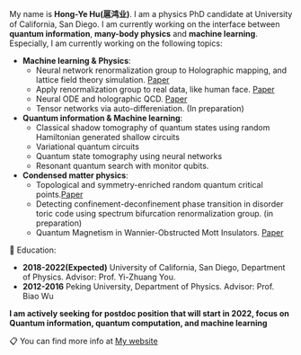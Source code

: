 My name is **Hong-Ye Hu(扈鸿业)**. I am a physics PhD candidate at University of California, San Diego. 
I am currently working on the interface between **quantum information**, **many-body physics** and **machine learning**. 
Especially, I am currently working on the following topics:
* **Machine learning & Physics**:
  - Neural network renormalization group to Holographic mapping, and lattice field theory simulation. [Paper](https://journals.aps.org/prresearch/abstract/10.1103/PhysRevResearch.2.023369)
  - Apply renormalization group to real data, like human face. [Paper](https://arxiv.org/pdf/2010.00029.pdf)
  - Neural ODE and holographic QCD. [Paper](https://arxiv.org/pdf/2006.00712.pdf)
  - Tensor networks via auto-differeniation. (In preparation)
* **Quantum information & Machine learning**:
  - Classical shadow tomography of quantum states using random Hamiltonian generated shallow circuits
  - Variational quantum circuits
  - Quantum state tomography using neural networks
  - Resonant quantum search with monitor qubits.
* **Condensed matter physics**:
  - Topological and symmetry-enriched random quantum critical points.[Paper](https://arxiv.org/pdf/2008.02285.pdf)
  - Detecting confinement-deconfinement phase transition in disorder toric code using spectrum bifurcation renormalization group. (in preparation)
  - Quantum Magnetism in Wannier-Obstructed Mott Insulators. [Paper](https://arxiv.org/pdf/2005.01439.pdf)


:book: Education:
* **2018-2022(Expected)** University of California, San Diego, Department of Physics. Advisor: Prof. Yi-Zhuang You.
* **2012-2016** Peking University, Department of Physics. Advisor: Prof. Biao Wu

**I am actively seeking for postdoc position that will start in 2022, focus on Quantum information, quantum computation, and machine learning**
  
:clipboard: You can find more info at [My website](https://www.hongyehu.com)


<!--
**hongyehu/hongyehu** is a ✨ _special_ ✨ repository because its `README.md` (this file) appears on your GitHub profile.

Here are some ideas to get you started:

- 🔭 I’m currently working on ...
- 🌱 I’m currently learning ...
- 👯 I’m looking to collaborate on ...
- 🤔 I’m looking for help with ...
- 💬 Ask me about ...
- 📫 How to reach me: ...
- 😄 Pronouns: ...
- ⚡ Fun fact: ...
-->
